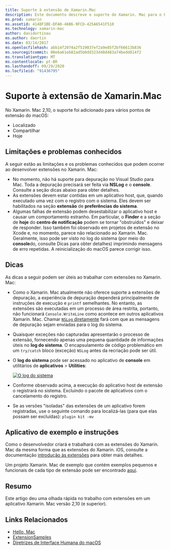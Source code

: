 ```yaml
---
title: Suporte à extensão de Xamarin.Mac
description: Este documento descreve o suporte do Xamarin. Mac para o Finder, o compartilhamento e as extensões atuais. Ele examina as limitações e problemas conhecidos, links para um aplicativo de exemplo e instruções e fornece dicas para trabalhar com extensões.
ms.prod: xamarin
ms.assetid: 4148F1BE-DFA0-46B6-9FCD-425A6541F510
ms.technology: xamarin-mac
author: davidortinau
ms.author: daortin
ms.date: 03/14/2017
ms.openlocfilehash: abb14f2074a2f519037ef2a9e85f2bf66613b836
ms.sourcegitcommit: 00e6a61eb82ad5b0dd323d48d483a74bedd814f2
ms.translationtype: MT
ms.contentlocale: pt-BR
ms.lasthandoff: 09/29/2020
ms.locfileid: "91436795"
---
```

# <a name="xamarinmac-extension-support"></a>Suporte à extensão de Xamarin.Mac

No Xamarin. Mac 2,10, o suporte foi adicionado para vários pontos de extensão do macOS:

- Localizado
- Compartilhar
- Hoje

<a name="Limitations-and-Known-Issues"></a>

## <a name="limitations-and-known-issues"></a>Limitações e problemas conhecidos

A seguir estão as limitações e os problemas conhecidos que podem ocorrer ao desenvolver extensões no Xamarin. Mac:

- No momento, não há suporte para depuração no Visual Studio para Mac. Toda a depuração precisará ser feita via **NSLog** e o **console**. Consulte a seção dicas abaixo para obter detalhes.
- As extensões devem estar contidas em um aplicativo host, que, quando executado uma vez com o registro com o sistema. Eles devem ser habilitados na seção **extensão** de **preferências do sistema**. 
- Algumas falhas de extensão podem desestabilizar o aplicativo host e causar um comportamento estranho. Em particular, o **Finder** e a seção de **hoje** do **centro de notificação** podem se tornar "obstruídos" e deixar de responder. Isso também foi observado em projetos de extensão no Xcode e, no momento, parece não relacionado ao Xamarin. Mac. Geralmente, isso pode ser visto no log do sistema (por meio do **console**do, consulte Dicas para obter detalhes) imprimindo mensagens de erro repetidas. A reinicialização do macOS parece corrigir isso.

<a name="Tips"></a>

## <a name="tips"></a>Dicas

As dicas a seguir podem ser úteis ao trabalhar com extensões no Xamarin. Mac:

- Como o Xamarin. Mac atualmente não oferece suporte a extensões de depuração, a experiência de depuração dependerá principalmente de instruções de execução e `printf` semelhantes. No entanto, as extensões são executadas em um processo de área restrita, portanto, não funcionará `Console.WriteLine` como acontece em outros aplicativos Xamarin. Mac. Chamar [ `NSLog` diretamente](https://gist.github.com/chamons/e2e409013a449cfbe1f2fbe5547f6554) fará com que as mensagens de depuração sejam enviadas para o log do sistema.
- Quaisquer exceções não capturadas apresentarão o processo de extensão, fornecendo apenas uma pequena quantidade de informações úteis no **log do sistema**. O encapsulamento de código problemático em um `try/catch` bloco (exceção) `NSLog` antes da recriação pode ser útil.
- O **log do sistema** pode ser acessado no aplicativo de **console** em utilitários de **aplicativos**  >  **Utilities**:

    [![O log do sistema](extensions-images/extension02.png)](extensions-images/extension02.png#lightbox)
- Conforme observado acima, a execução do aplicativo host de extensão o registrará no sistema. Excluindo o pacote de aplicativos com o cancelamento do registro. 
- Se as versões "isoladas" das extensões de um aplicativo forem registradas, use o seguinte comando para localizá-las (para que elas possam ser excluídas): `plugin kit -mv`

<a name="Walkthrough-and-Sample-App"></a>

## <a name="walkthrough-and-sample-app"></a>Aplicativo de exemplo e instruções

Como o desenvolvedor criará e trabalhará com as extensões do Xamarin. Mac da mesma forma que as extensões do Xamarin. iOS, consulte a documentação [introdução às extensões](~/ios/platform/extensions.md) para obter mais detalhes.

Um projeto Xamarin. Mac de exemplo que contém exemplos pequenos e funcionais de cada tipo de extensão pode ser encontrado [aqui](/samples/xamarin/mac-samples/extensionsamples).

<a name="Summary"></a>

## <a name="summary"></a>Resumo

Este artigo deu uma olhada rápida no trabalho com extensões em um aplicativo Xamarin. Mac versão 2,10 (e superior).

## <a name="related-links"></a>Links Relacionados

- [Hello, Mac](~/mac/get-started/hello-mac.md)
- [ExtensionSamples](/samples/xamarin/mac-samples/extensionsamples)
- [Diretrizes de Interface Humana do macOS](https://developer.apple.com/design/human-interface-guidelines/macos/overview/themes/)